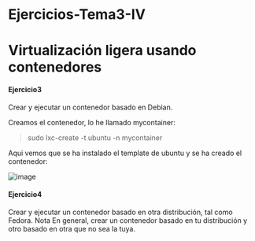 Ejercicios-Tema3-IV
===================

Virtualización ligera usando contenedores
=========================================

#### Ejercicio3

Crear y ejecutar un contenedor basado en Debian.

Creamos el contenedor, lo he llamado mycontainer:

> sudo lxc-create -t ubuntu -n mycontainer

Aqui vemos que se ha instalado el template de ubuntu y se ha creado el contenedor:

![image](https://dl.dropbox.com/s/fxpmbaka6esqb0x/mycontainer2.png)


#### Ejercicio4

Crear y ejecutar un contenedor basado en otra distribución, tal como Fedora. Nota En general, crear un contenedor 
basado en tu distribución y otro basado en otra que no sea la tuya.

